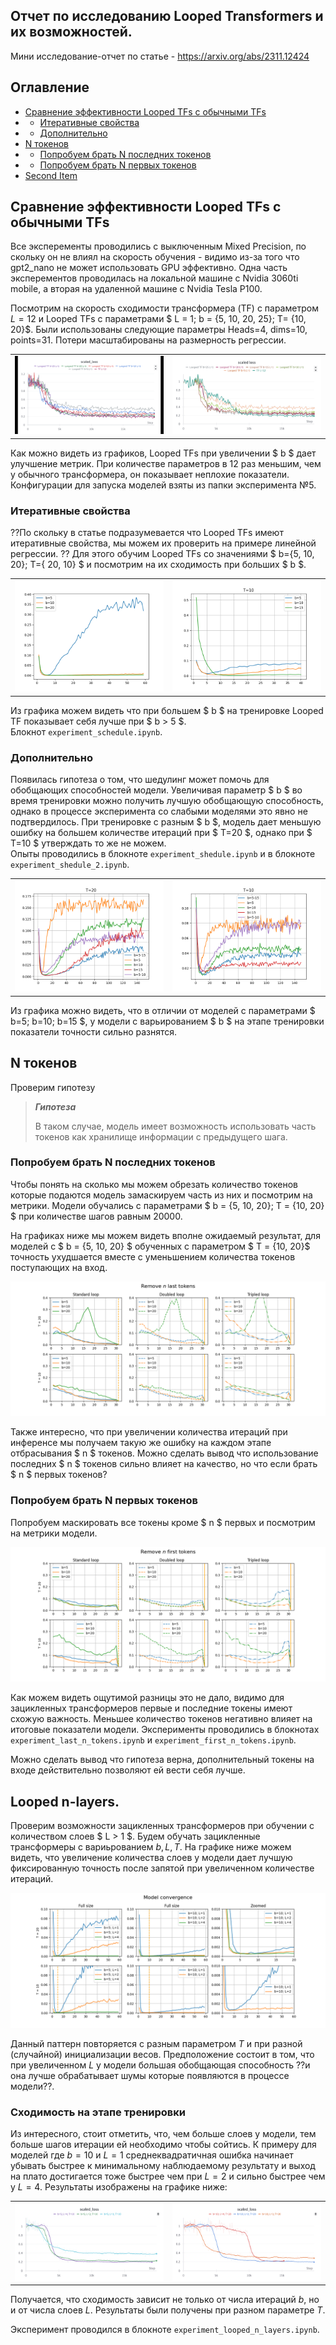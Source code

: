 ## Отчет по исследованию Looped Transformers и их возможностей.
Мини исследование-отчет по статье - https://arxiv.org/abs/2311.12424

## Оглавление
- [Сравнение эффективности Looped TFs с обычными TFs](#basic-comparision)
- - [Итеративные свойства](#basic-comparision-iter-props)
- - [Дополнительно](#basic-comparision-additional)
- [N токенов](#n-tokens)
- - [Попробуем брать N последних токенов](#n-last-tokens)
- - [Попробуем брать N первых токенов](#n-first-tokens)
- [Second Item](#item-three)

<a id="basic-comparision"></a>
## Сравнение эффективности Looped TFs с обычными TFs
Все эксперементы проводились с выключенным Mixed Precision, по скольку он не влиял на скорость обучения - видимо из-за того что gpt2_nano не может использовать GPU эффективно.
Одна часть эксперементов проводилась на локальной машине с Nvidia 3060ti mobile, а вторая на удаленной машине с Nvidia Tesla P100.

Посмотрим на скорость сходимости трансформера (TF) с параметром $L = 12$ и Looped TFs с параметрами $ L = 1; b = \{5, 10, 20, 25\}; T= \{10, 20\}$. Были использованы следующие параметры Heads=4, dims=10, points=31. Потери масштабированы на размерность регрессии.

|                                                  |                                             |
|--------------------------------------------------|---------------------------------------------|
| ![](/images/Compare_losses_b_n_t_10.png "Title") | ![](/images/Compare_losses_b_n.png "Title") |

Как можно видеть из графиков, Looped TFs при увеличении $ b $ дает улучшение метрик. 
При количестве параметров в 12 раз меньшим, чем у обычного трансформера, он показывает неплохие показатели. 
Конфигурации для запуска моделей взяты из папки эксперимента №5.

<a id="basic-comparision-iter-props"></a>
### Итеративные свойства
??По скольку в статье подразумевается что Looped TFs имеют итеративные свойства, мы можем их проверить на примере линейной регрессии.
?? Для этого обучим Looped TFs со значениями $ b={5, 10, 20}; T={ 20, 10} $  и посмотрим на их сходимость при больших $ b $.

|           |       |
|-----------|-------|
| ![alt text](/images/check_for_convergence_properties.png "Title")    | ![alt text](/images/check_for_scheduling_convergence_properties_noisy_linear_regression_T_10_short.png "Title") |

Из графика можем видеть что при большем $ b $ на тренировке Looped TF показывает себя лучше при $ b > 5 $.  
Блокнот `experiment_schedule.ipynb`. 

<a id="basic-comparision-additional"></a>
### Дополнительно
Появилась гипотеза о том, что шедулинг может помочь для обобщающих способностей модели. 
Увеличивая параметр $ b $ во время тренировки можно получить лучшую обобщающую способность, 
однако в процессе эксперимента со слабыми моделями это явно не подтвердилось. 
При тренировке с разным $ b $, модель дает меньшую ошибку на большем количестве итераций при $ T=20 $, 
однако при $ T=10 $ утверждать то же не можем.  
Опыты проводились в блокноте `experiment_shedule.ipynb` и в блокноте `experiment_shedule_2.ipynb`.

|           |                                                                                            |
|-----------|--------------------------------------------------------------------------------------------|
| ![](/images/check_for_scheduling_convergence_properties.png "Title")    | ![](/images/check_for_scheduling_convergence_properties_train_steps_10000.png "Title")     |

Из графика можно видеть, что в отличии от моделей с параметрами $ b=5; b=10; b=15 $, у модели с варьированием $ b $ на этапе тренировки показатели точности сильно разнятся. 

<a id="n-tokens"></a>
## N токенов
Проверим гипотезу

> ***Гипотеза***
>
> В таком случае, модель имеет возможность использовать часть токенов как хранилище информации с предыдущего шага.

<a id="n-last-tokens"></a>
### Попробуем брать N последних токенов
Чтобы понять на сколько мы можем обрезать количество токенов которые подаются модель замаскируем часть из них и посмотрим на метрики.
Модели обучались с параметрами $ b = {5, 10, 20}; T = {10, 20} $ при количестве шагов равным 20000. 

На графиках ниже мы можем видеть вполне ожидаемый результат, для моделей с $ b = \{5, 10, 20\} $ обученных с параметром $ T = \{10, 20\}$ точность ухудшается вместе с уменьшением количества токенов поступающих на вход.

![](/images/check_last_n_tokens_quality.png "check_last_n_tokens_quality")

Также интересно, что при увеличении количества итераций при инференсе мы получаем такую же ошибку на каждом этапе отбрасывания $ n $ токенов.
Можно сделать вывод что использование последних $ n $ токенов сильно влияет на качество, но что если брать $ n $ первых токенов?

<a id="n-first-tokens"></a>
### Попробуем брать N первых токенов
Попробуем маскировать все токены кроме $ n $ первых и посмотрим на метрики модели.

![](images/check_first_n_tokens_quality.png "check_first_n_tokens_quality")

Как можем видеть ощутимой разницы это не дало, видимо для зацикленных трансформеров первые и последние токены имеют схожую важность. 
Меньшее количество токенов негативно влияет на итоговые показатели модели. 
Эксперименты проводились в блокнотах `experiment_last_n_tokens.ipynb` и `experiment_first_n_tokens.ipynb`.

Можно сделать вывод что гипотеза верна, дополнительный
токены на входе действительно позволяют ей вести себя лучше. 

## Looped n-layers.
Проверим возможности зацикленных трансформеров 
при обучении с количеством слоев $ L > 1 $. Будем обучать
зацикленные трансформеры с вариьрованием 
$b, L, T$. 
На графике ниже можем видеть, что увеличение количества
слоев у модели дает лучшую фиксированную точность 
после запятой при увеличенном количестве итераций.

![](images/experiment_looped_n_layers_convergence.png "experiment_looped_n_layers_convergence")

Данный паттерн повторяется с разным параметром $T$ и при 
разной (случайной) инициализации весов. Предположение состоит в том, что при увеличенном $L$ 
у модели б<em>о</em>льшая обобщающая способность ??и она 
лучше обрабатывает шумы которые появляются в процессе
модели??.


### Сходимость на этапе тренировки
Из интересного, стоит отметить, что, 
чем больше слоев у модели, тем больше шагов 
итерации ей необходимо чтобы сойтись. 
К примеру для моделей где $b=10$ и $L=1$ 
среднеквадратичная ошибка начинает убывать быстрее
к минимальному наблюдаемому результату и выход 
на плато достигается тоже быстрее чем при 
$L=2$ и сильно быстрее чем у $L=4$. 
Результаты изображены на графике ниже:


|                                                  |                                             |
|--------------------------------------------------|---------------------------------------------|
| ![](/images/loss_b5_t10.png "loss_b5_t10") | ![](/images/loss_b10_t20.png "loss_b10_t20") |



Получается, что сходимость зависит не только от числа итераций 
$b$, но и от числа слоев $L$. Результаты были получены при
разном параметре $T$.

Эксперимент проводился в блокноте 
`experiment_looped_n_layers.ipynb`.

